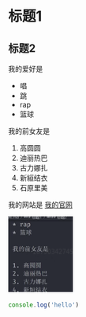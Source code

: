 # 标题1
## 标题2

我的爱好是

* 唱
* 跳
* rap
* 篮球
  
我的前女友是

1. 高圆圆
2. 迪丽热巴
3. 古力娜扎
4. 新絙结衣
5. 石原里美
   
我的网站是 [我的官网](http://www.baidu.com)

![一张图片](1.png)

```javascript
console.log('hello')
```